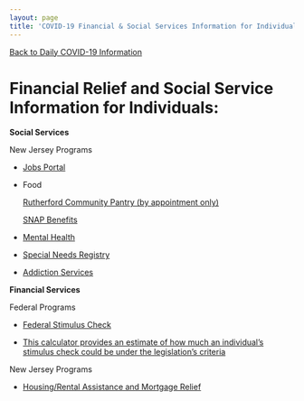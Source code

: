 ```yaml
---
layout: page
title: 'COVID-19 Financial & Social Services Information for Individuals'
---
```


[Back to Daily COVID-19 Information](/covid-information)

# Financial Relief and Social Service Information for Individuals:

**Social Services**

New Jersey Programs

  - [Jobs Portal](https://jobs.covid19.nj.gov/index.html)

  - Food
      
      [Rutherford Community Pantry (by appointment only)](/departments/social-services/)
      
      [SNAP Benefits](https://covid19.nj.gov/faqs/nj-information/get-assistance/how-do-i-apply-for-food-and-cash-assistance-and-health-insurance-during-the-covid-19-outbreak)

  - [Mental Health](https://covid19.nj.gov/faqs/nj-information/get-assistance/who-can-i-call-if-i%E2%80%99m-feeling-stressed-or-anxious-during-the-covid-19-outbreak)

  - [Special Needs Registry](https://www13.state.nj.us/SpecialNeeds/Signin?ReturnUrl=/SpecialNeeds/)

  - [Addiction Services](https://covid19.nj.gov/faqs/nj-information/get-assistance/can-i-get-addiction-treatment-help-via-the-phone)

**Financial Services**

Federal Programs

  - [Federal Stimulus Check](https://www.irs.gov/newsroom/economic-impact-payments-what-you-need-to-know)   
  
  - [This calculator provides an estimate of how much an individual’s stimulus check could be under the legislation’s criteria](https://www.washingtonpost.com/graphics/business/coronavirus-stimulus-check-calculator/)

New Jersey Programs

  - [Housing/Rental Assistance and Mortgage Relief](https://covid19.nj.gov/faqs/nj-information/general-public/what-housing-and-rental-assistance-and-mortgage-relief-is-available-for-new-jerseyans-are-there-protections-for-eviction-or-foreclosure)





